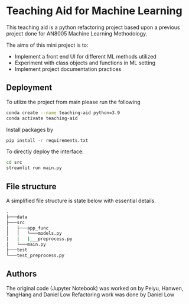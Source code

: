 # Teaching Aid for Machine Learning

This teaching aid is a python refactoring project based upon a previous project done for AN8005 Machine Learning Methodology. 

The aims of this mini project is to:
* Implement a front end UI for different ML methods utilized
* Experiment with class objects and functions in ML setting
* Implement project documentation practices


## Deployment
To utlize the project from main please run the following
```bash
conda create --name teaching-aid python=3.9
conda activate teaching-aid
```
Install packages by
```bash
pip install -r requirements.txt
```

To directly deploy the interface:
```bash
cd src
streamlit run main.py
```

## File structure
A simplified file structure is state below with essential details. 
```bash
.
├───data
├───src
│   ├───app_func
│   │   └───models.py
|   |   |___preprocess.py
│   └───main.py
├───test
└───test_preprocess.py
```

## Authors
The original code (Jupyter Notebook) was worked on by Peiyu, Hanwen, YangHang and Daniel Low
Refactoring work was done by Daniel Low 